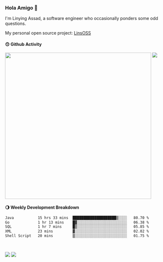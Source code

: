 ### Hola Amigo 🤣   

I'm Linying Assad, a software engineer who occasionally ponders some odd questions.  

My personal open source project: [LinsOSS](https://github.com/linsoss)
 
#### 🙃 Github Activity 
<div>
  <img src="https://github-readme-stats.vercel.app/api?username=al-assad&show_icons=true" align="top" style="display: inline-block;" width="480"/>
  <img src="https://github-readme-stats.vercel.app/api/top-langs/?username=al-assad&hide=css,html&langs_count=8&layout=compact" align="top" style="display: inline-block;"/>
</div>

#### 🌖 Weekly Development Breakdown
<!--START_SECTION:waka-->

```txt
Java           15 hrs 33 mins  ████████████████████▒░░░░   80.70 %
Go             1 hr 13 mins    █▓░░░░░░░░░░░░░░░░░░░░░░░   06.38 %
SQL            1 hr 7 mins     █▒░░░░░░░░░░░░░░░░░░░░░░░   05.85 %
XML            23 mins         ▓░░░░░░░░░░░░░░░░░░░░░░░░   02.02 %
Shell Script   20 mins         ▒░░░░░░░░░░░░░░░░░░░░░░░░   01.75 %
```

<!--END_SECTION:waka-->

<br>

<a href="https://twitter.com/assad_lin"><img src="https://img.shields.io/badge/Twitter-@assad__lin-blue?style=flat&logo=twitter" /></a>
<a href="https://al-assad.github.io"><img src="https://img.shields.io/badge/Blogs-Linying_Assad's_Blog-yellow?style=flat&logo=github" /></a>

